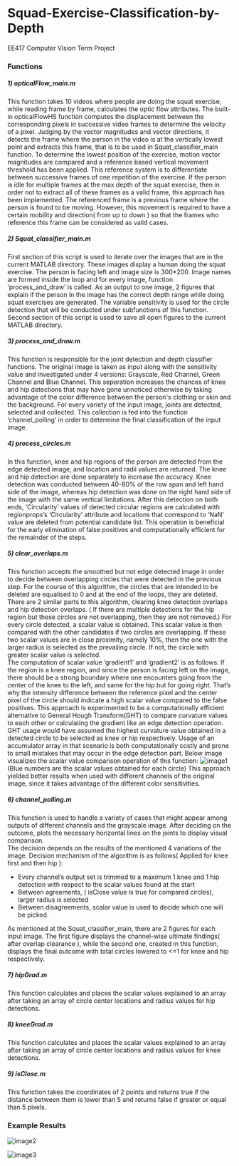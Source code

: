 # Squad-Exercise-Classification-by-Depth
EE417 Computer Vision Term Project 
### Functions
##### 1) opticalFlow_main.m
This function takes 10 videos where people are doing the squat exercise,
while reading frame by frame, calculates the optic flow attributes. The built-in
opticalFlowHS function computes the displacement between the
corresponding pixels in successive video frames to determine the velocity of a
pixel. Judging by the vector magnitudes and vector directions, it detects the
frame where the person in the video is at the vertically lowest point and
extracts this frame, that is to be used in Squat_classifier_main function.
To determine the lowest position of the exercise, motion vector magnitudes
are compared and a reference based vertical movement threshold has been
applied. This reference system is to differentiate between successive frames
of one repetition of the exercise. If the person is idle for multiple frames at the
max depth of the squat exercise, then in order not to extract all of these
frames as a valid frame, this approach has been implemented. The
referenced frame is a previous frame where the person is found to be moving.
However, this movement is required to have a certain mobility and direction(
from up to down ) so that the frames who reference this frame can be
considered as valid cases.
##### 2) Squat_classifier_main.m
First section of this script is used to iterate over the images that are in the
current MATLAB directory. These images display a human doing the squat
exercise. The person is facing left and image size is 300*200. Image names
are formed inside the loop and for every image, function ‘process_and_draw’
is called. As an output to one image, 2 figures that explain if the person in
the image has the correct depth range while doing squat exercises are generated. The
variable sensitivity is used for the circle detection that will be conducted under
subfunctions of this function.  
Second section of this script is used to save all open figures to the current
MATLAB directory.
##### 3) process_and_draw.m
This function is responsible for the joint detection and depth
classifier functions. The original image is taken as input along with the
sensitivity value and investigated under 4 versions: Grayscale, Red Channel, Green
Channel and Blue Channel. This seperation increases the chances of knee and hip detections that may have gone unnoticed otherwise by taking advantage of the color difference between the person's clothing or skin and the background. For every variety of the input image, joints are
detected, selected and collected. This collection is fed into the function
‘channel_polling’ in order to determine the final classification of the input
image.
##### 4) process_circles.m
In this function, knee and hip regions of the person are detected from the
edge detected image, and location and radii values are returned. The knee
and hip detection are done separately to increase the accuracy. Knee
detection was conducted between 40-80% of the row span and left hand side
of the image, whereas hip detection was done on the right hand side of the
image with the same vertical limitations. After this detection on both ends,
‘Circularity’ values of detected circular regions are calculated with
regionprops’s ‘Circularity’ attribute and locations that correspond to ‘NaN’
value are deleted from potential candidate list. This operation is beneficial for
the early elimination of false positives and computationally efficient for the
remainder of the steps.
##### 5) clear_overlaps.m
This function accepts the smoothed but not edge detected image in order to
decide between overlapping circles that were detected in the previous step.
For the course of this algorithm, the circles that are intended to be deleted are
equalised to 0 and at the end of the loops, they are deleted. There are 2
similar parts to this algorithm, clearing knee detection overlaps and hip
detection overlaps. ( If there are multiple detections for the hip region but
these circles are not overlapping, then they are not removed.)
For every circle detected, a scalar value is obtained. This scalar value is then
compared with the other candidates if two circles are overlapping. If these two
scalar values are in close proximity, namely 10%, then the one with the larger
radius is selected as the prevailing circle. If not, the circle with greater scalar
value is selected.  
The computation of scalar value ‘gradient1’ and ‘gradient2’ is as follows:
If the region is a knee region, and since the person is facing left on the image,
there should be a strong boundary where one encounters going from the
center of the knee to the left, and same for the hip but for going right. That’s
why the intensity difference between the reference pixel and the center pixel
of the circle should indicate a high scalar value compared to the false positives.
This approach is experimented to be a computationally efficient alternative to
General Hough Transform(GHT) to compare curvature values to each other or
calculating the gradient like an edge detection operation. GHT usage would have assumed the highest curvature value obtained in a detected circle to be selected as knee or hip respectively. Usage of an accumulator array in that scenario is both computationally costly and prone to small mistakes that may occur in the edge detection part.  Below image
visualizes the scalar value comparison operation of this function:
![image1](/example-images/clear-overlaps.png)
(Blue numbers are the scalar values obtained for each circle)
This approach yielded better results when used with different channels of the
original image, since it takes advantage of the different color sensitivities.
##### 6) channel_polling.m
This function is used to handle a variety of cases that might appear among
outputs of different channels and the grayscale image. After deciding on the
outcome, plots the necessary horizontal lines on the joints to display visual
comparison.  
The decision depends on the results of the mentioned 4 variations of the
image. Decision mechanism of the algorithm is as follows( Applied for knee
first and then hip ):
 - Every channel’s output set is trimmed to a maximum 1 knee and 1 hip
detection with respect to the scalar values found at the start
 - Between agreements, ( isClose value is true for compared circles), larger
radius is selected
 - Between disagreements, scalar value is used to decide which one will be
picked.  

As mentioned at the Squat_classifier_main, there are 2 figures for each input
image. The first figure displays the channel-wise ultimate findings( after
overlap clearance ), while the second one, created in this function, displays
the final outcome with total circles lowered to <=1 for knee and hip
respectively.
##### 7) hipGrad.m
This function calculates and places the scalar values explained to an array
after taking an array of circle center locations and radius values for hip
detections.
##### 8) kneeGrad.m
This function calculates and places the scalar values explained to an array
after taking an array of circle center locations and radius values for knee
detections.
##### 9) isClose.m
This function takes the coordinates of 2 points and returns true if the distance
between them is lower than 5 and returns false if greater or equal than 5
pixels.

### Example Results
![image2](/example-images/good-squat.png)  

![image3](/example-images/bad-squat.png)
